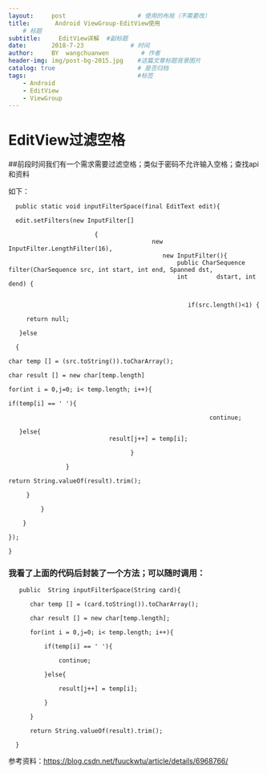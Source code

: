 ```yaml
---
layout:     post                    # 使用的布局（不需要改）
title:       Android ViewGroup-EditView使用
    # 标题 
subtitle:     EditView详解  #副标题
date:       2018-7-23             # 时间
author:     BY  wangchuanwen         # 作者
header-img: img/post-bg-2015.jpg    #这篇文章标题背景图片
catalog: true                       # 是否归档
tags:                               #标签
    - Android
    - EditView
    - ViewGroup
---
```


# EditView过滤空格

##前段时间我们有一个需求需要过滤空格；类似于密码不允许输入空格；查找api和资料

如下：

      public static void inputFilterSpace(final EditText edit){
      
      edit.setFilters(new InputFilter[]
        
                            {
                                            new InputFilter.LengthFilter(16),
                                               new InputFilter(){    
                                                   public CharSequence filter(CharSequence src, int start, int end, Spanned dst, 
                                                   int        dstart, int dend) {   
                     
                                                      
                                                      if(src.length()<1) {
         
         return null;
     
       }else

      {
    
    char temp [] = (src.toString()).toCharArray();
    
    char result [] = new char[temp.length]
    
    for(int i = 0,j=0; i< temp.length; i++){
    
    if(temp[i] == ' '){
                                                            
                                                            continue;
 
       }else{
                                result[j++] = temp[i];
                                      
                                      }
                                      
                    }
                    
    return String.valueOf(result).trim();
    
         }
         
             }
             
        } 
        
    });    
    
    }


### 我看了上面的代码后封装了一个方法；可以随时调用：


       public  String inputFilterSpace(String card){

          char temp [] = (card.toString()).toCharArray();
          
          char result [] = new char[temp.length];
          
          for(int i = 0,j=0; i< temp.length; i++){
          
              if(temp[i] == ' '){
              
                  continue;
                  
              }else{
              
                  result[j++] = temp[i];
                  
              }
              
          }
          
          return String.valueOf(result).trim();

      }
      

参考资料：<https://blog.csdn.net/fuuckwtu/article/details/6968766/>


